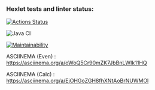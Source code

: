 ### Hexlet tests and linter status:
[![Actions Status](https://github.com/MadMan2k/java-project-lvl1/workflows/hexlet-check/badge.svg)](https://github.com/MadMan2k/java-project-lvl1/actions)

![Java CI](https://github.com/MadMan2k/java-project-lvl1/workflows/Java%20CI/badge.svg)

[![Maintainability](https://api.codeclimate.com/v1/badges/a99a88d28ad37a79dbf6/maintainability)](https://codeclimate.com/github/codeclimate/codeclimate/maintainability)

ASCIINEMA (Even) : https://asciinema.org/a/oWoQ5Cr90mZK7JbBnLWIk11HQ

ASCIINEMA (Calc) : https://asciinema.org/a/EjOHGoZGH8fhXNtAoBrNUWMOl